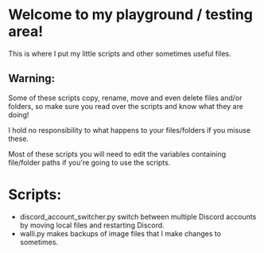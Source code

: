 # Welcome to my playground / testing area!
This is where I put my little scripts and other sometimes useful files.

## Warning:
Some of these scripts copy, rename, move and even delete files and/or folders, so make sure you read over the scripts and know what they are doing!

I hold no responsibility to what happens to your files/folders if you misuse these.

Most of these scripts you will need to edit the variables containing file/folder paths if you're going to use the scripts.

# Scripts:
- discord_account_switcher.py switch between multiple Discord accounts by moving local files and restarting Discord.
- walli.py makes backups of image files that I make changes to sometimes.
